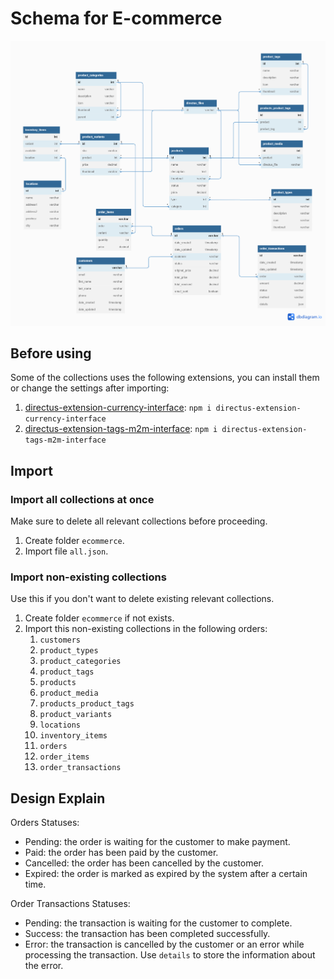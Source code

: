 # Schema for E-commerce

![](./diagram.png)

## Before using
Some of the collections uses the following extensions, you can install them or change the settings after importing:
1. [directus-extension-currency-interface](https://github.com/rezo-labs/directus-extension-currency-interface): `npm i directus-extension-currency-interface`
2. [directus-extension-tags-m2m-interface](https://github.com/dimitrov-adrian/directus-extension-tags-m2m-interface): `npm i directus-extension-tags-m2m-interface`

## Import
### Import all collections at once
Make sure to delete all relevant collections before proceeding.
1. Create folder `ecommerce`.
2. Import file `all.json`.

### Import non-existing collections
Use this if you don't want to delete existing relevant collections.
1. Create folder `ecommerce` if not exists.
2. Import this non-existing collections in the following orders:
    1. `customers`
    2. `product_types`
    3. `product_categories`
    4. `product_tags`
    5. `products`
    6. `product_media`
    7. `products_product_tags`
    8. `product_variants`
    9. `locations`
    10. `inventory_items`
    11. `orders`
    12. `order_items`
    13. `order_transactions`

## Design Explain

Orders Statuses:
- Pending: the order is waiting for the customer to make payment.
- Paid: the order has been paid by the customer.
- Cancelled: the order has been cancelled by the customer.
- Expired: the order is marked as expired by the system after a certain time.

Order Transactions Statuses:
- Pending: the transaction is waiting for the customer to complete.
- Success: the transaction has been completed successfully.
- Error: the transaction is cancelled by the customer or an error while processing the transaction. Use `details` to store the information about the error.
